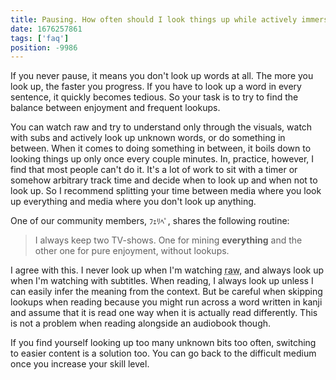 ```yaml
---
title: Pausing. How often should I look things up while actively immersing?
date: 1676257861
tags: ['faq']
position: -9986
---
```


If you never pause, it means you don't look up words at all.
The more you look up, the faster you progress.
If you have to look up a word in every sentence, it quickly becomes tedious.
So your task is to
try to find the balance between enjoyment and frequent lookups.

You can watch raw and try to understand only through the visuals,
watch with subs and actively look up unknown words,
or do something in between.
When it comes to doing something in between,
it boils down to
looking things up only once every couple minutes.
In, practice, however, I find that most people can't do it.
It's a lot of work to sit with a timer
or somehow arbitrary track time and decide when to look up and when not to look up.
So I recommend splitting your time between media where you look up everything
and media where you don't look up anything.

One of our community members, `ﾌｪﾘﾍﾟ`, shares the following routine:

> I always keep two TV-shows.
> One for mining **everything**
> and the other one for pure enjoyment, without lookups.

I agree with this.
I never look up when I'm watching <abbr title="movies and TV-shows without any subtitles">raw</abbr>,
and always look up when I'm watching with subtitles.
When reading, I always look up unless I can easily infer the meaning from the context.
But be careful when skipping lookups when reading
because you might run across a word written in kanji
and assume that it is read one way when it is actually read differently.
This is not a problem when reading alongside an audiobook though.

If you find yourself looking up too many unknown bits too often,
switching to easier content is a solution too.
You can go back to the difficult medium once you increase your skill level.
